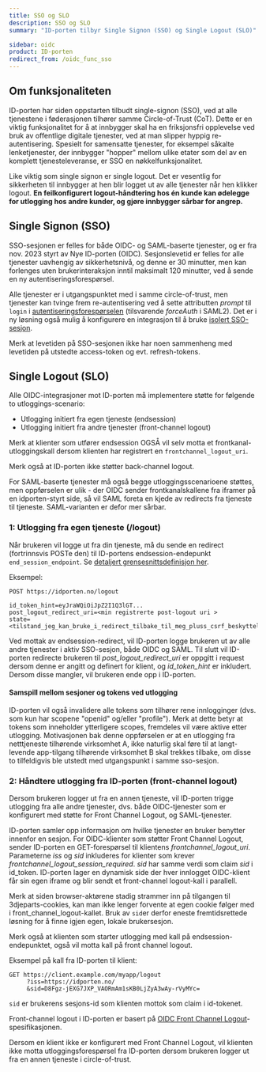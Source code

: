 ```yaml
---
title: SSO og SLO
description: SSO og SLO
summary: "ID-porten tilbyr Single Signon (SSO) og Single Logout (SLO)"

sidebar: oidc
product: ID-porten
redirect_from: /oidc_func_sso
---
```



## Om funksjonaliteten


ID-porten har siden oppstarten tilbudt single-signon (SSO), ved at alle tjenestene i føderasjonen tilhører samme Circle-of-Trust (CoT). Dette er en viktig funksjonalitet for å at innbygger skal ha en friksjonsfri opplevelse ved bruk av offentlige digitale tjenester, ved at man slipper hyppig re-autentisering.  Spesielt for samensatte tjenester, for eksempel såkalte lenketjenester, der innbygger "hopper" mellom ulike etater som del av en komplett tjenesteleveranse, er SSO en nøkkelfunksjonalitet.

Like viktig som single signon er single logout.  Det er vesentlig for sikkerheten til innbygger at hen blir logget ut av alle tjenester når hen klikker logout. **En feilkonfigurert logout-håndtering hos én kunde kan ødelegge for utlogging hos andre kunder, og gjøre innbygger sårbar for angrep.**

## Single Signon (SSO)

SSO-sesjonen er felles for både OIDC- og SAML-baserte tjenester, og er fra nov. 2023 styrt av Nye ID-porten (OIDC). Sesjonslevetid er felles for alle tjenester uavhengig av sikkerhetsnivå, og denne er 30 minutter, men kan forlenges uten brukerinteraksjon inntil maksimalt 120 minutter, ved å sende en ny autentiseringsforespørsel.

Alle tjenester er i utgangspunktet med i samme circle-of-trust, men tjenester kan tvinge frem re-autentisering ved å sette attributten *prompt* til `login` i [autentiseringsforespørselen](http://openid.net/specs/openid-connect-core-1_0.html#AuthRequest) (tilsvarende *forceAuth* i SAML2).  Det er i ny løsning også mulig å konfigurere en integrasjon til å bruke [isolert SSO-sesjon]({{site.baseurl}}/docs/idporten/oidc/oidc_func_nosso).

Merk at levetiden på SSO-sesjonen ikke har noen sammenheng med levetiden på utstedte access-token og evt. refresh-tokens.

## Single Logout (SLO)

Alle OIDC-integrasjoner mot ID-porten må implementere støtte for følgende to utloggings-scenario:

* Utlogging initiert fra egen tjeneste (endsession)
* Utlogging initiert fra andre tjenester (front-channel logout)

Merk at klienter som utfører endsession OGSÅ vil selv motta et frontkanal-utloggingskall dersom klienten har registrert en `frontchannel_logout_uri`.

Merk også at ID-porten ikke støtter back-channel logout.


For SAML-baserte tjenester må også begge utloggingsscenarioene støttes, men oppførselen er ulik - der OIDC sender frontkanalskallene fra iframer på en idporten-styrt side, så vil SAML foreta en kjede av redirects fra tjeneste til tjeneste. SAML-varianten er defor mer sårbar.

### 1: Utlogging fra egen tjeneste (/logout)

Når brukeren vil logge ut fra din tjeneste, må du sende en redirect (fortrinnsvis POSTe den) til ID-portens endsession-endepunkt `end_session_endpoint`. Se [detaljert grensesnittsdefinisjon her](oidc_protocol_logout.html).


Eksempel:
```
POST https://idporten.no/logout

id_token_hint=eyJraWQiOiJpZ2I1Q3lGT...
post_logout_redirect_uri=<min registrerte post-logout uri >
state=<tilstand_jeg_kan_bruke_i_redirect_tilbake_til_meg_pluss_csrf_beskyttelse>

```

Ved mottak av endsession-redirect, vil ID-porten logge brukeren ut av alle andre tjenester i aktiv SSO-sesjon, både OIDC og SAML. Til slutt vil ID-porten redirecte brukeren til *post_logout_redirect_uri* er oppgitt i request dersom denne er angitt og definert for klient, og *id_token_hint* er inkludert.  Dersom disse mangler, vil brukeren ende opp i ID-porten.


#### Samspill mellom sesjoner og tokens ved utlogging

ID-porten vil også invalidere alle tokens som tilhører rene innlogginger (dvs. som kun har scopene "openid" og/eller "profile"). Merk at dette betyr at tokens som inneholder ytterligere scopes, fremdeles vil være aktive etter utlogging.  Motivasjonen bak denne oppførselen er at en utlogging fra netttjeneste tilhørende virksomhet A, ikke naturlig skal føre til at langt-levende app-tilgang tilhørende virksomhet B skal trekkes tilbake, om disse to tilfeldigvis ble utstedt med utgangspunkt i samme sso-sesjon.



### 2: Håndtere utlogging fra ID-porten (front-channel logout)

Dersom brukeren logger ut fra en annen tjeneste, vil ID-porten trigge utlogging fra alle andre tjenester, dvs. både OIDC-tjenester som er konfigurert med støtte for Front Channel Logout, og SAML-tjenester. 

ID-porten samler opp informasjon om hvilke tjenester en bruker benytter innenfor en sesjon.  For OIDC-klienter som støtter Front Channel Logout, sender ID-porten en GET-forespørsel til klientens *frontchannel_logout_uri*.  Parameterne *iss* og *sid* inkluderes for klienter som krever *frontchannel_logout_session_required*.  *sid* har samme verdi som claim *sid* i id_token.  ID-porten lager en dynamisk side der hver innlogget OIDC-klient får sin egen iframe og blir sendt et front-channel logout-kall i parallell.

Merk at siden browser-aktørene stadig strammer inn på tilgangen til 3djeparts-cookies, kan man ikke lenger forvente at egen cookie følger med i front_channel_logout-kallet. Bruk av `sid`er derfor eneste fremtidsrettede løsning for å finne igjen egen, lokale brukersesjon.

Merk også at klienten som starter utlogging med kall på endsession-endepunktet, også vil motta kall på front channel logout.

Eksempel på kall fra ID-porten til klient:
```
GET https://client.example.com/myapp/logout
     ?iss=https://idporten.no/
     &sid=D8Fgz-jEXG7JXP_VAORmAm1sKB0LjZyA3wAy-rVyMYc=
```
`sid` er brukerens sesjons-id som klienten  mottok som claim i id-tokenet.


Front-channel logout i ID-porten er basert på  [OIDC Front Channel Logout](http://openid.net/specs/openid-connect-frontchannel-1_0.html)-spesifikasjonen.


Dersom en klient ikke er konfigurert med Front Channel Logout, vil klienten ikke motta utloggingsforespørsel fra ID-porten dersom brukeren logger ut fra en annen tjeneste i circle-of-trust.  

